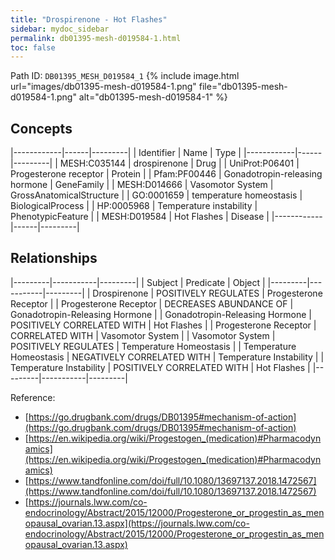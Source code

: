 ```yaml
---
title: "Drospirenone - Hot Flashes"
sidebar: mydoc_sidebar
permalink: db01395-mesh-d019584-1.html
toc: false 
---
```



Path ID: `DB01395_MESH_D019584_1`
{% include image.html url="images/db01395-mesh-d019584-1.png" file="db01395-mesh-d019584-1.png" alt="db01395-mesh-d019584-1" %}

## Concepts

|------------|------|---------|
| Identifier | Name | Type    |
|------------|------|---------|
| MESH:C035144 | drospirenone | Drug |
| UniProt:P06401 | Progesterone receptor | Protein |
| Pfam:PF00446 | Gonadotropin-releasing hormone | GeneFamily |
| MESH:D014666 | Vasomotor System | GrossAnatomicalStructure |
| GO:0001659 | temperature homeostasis | BiologicalProcess |
| HP:0005968 | Temperature instability | PhenotypicFeature |
| MESH:D019584 | Hot Flashes | Disease |
|------------|------|---------|

## Relationships

|---------|-----------|---------|
| Subject | Predicate | Object  |
|---------|-----------|---------|
| Drospirenone | POSITIVELY REGULATES | Progesterone Receptor |
| Progesterone Receptor | DECREASES ABUNDANCE OF | Gonadotropin-Releasing Hormone |
| Gonadotropin-Releasing Hormone | POSITIVELY CORRELATED WITH | Hot Flashes |
| Progesterone Receptor | CORRELATED WITH | Vasomotor System |
| Vasomotor System | POSITIVELY REGULATES | Temperature Homeostasis |
| Temperature Homeostasis | NEGATIVELY CORRELATED WITH | Temperature Instability |
| Temperature Instability | POSITIVELY CORRELATED WITH | Hot Flashes |
|---------|-----------|---------|

Reference: 
  - [https://go.drugbank.com/drugs/DB01395#mechanism-of-action](https://go.drugbank.com/drugs/DB01395#mechanism-of-action)
  - [https://en.wikipedia.org/wiki/Progestogen_(medication)#Pharmacodynamics](https://en.wikipedia.org/wiki/Progestogen_(medication)#Pharmacodynamics)
  - [https://www.tandfonline.com/doi/full/10.1080/13697137.2018.1472567](https://www.tandfonline.com/doi/full/10.1080/13697137.2018.1472567)
  - [https://journals.lww.com/co-endocrinology/Abstract/2015/12000/Progesterone_or_progestin_as_menopausal_ovarian.13.aspx](https://journals.lww.com/co-endocrinology/Abstract/2015/12000/Progesterone_or_progestin_as_menopausal_ovarian.13.aspx)
